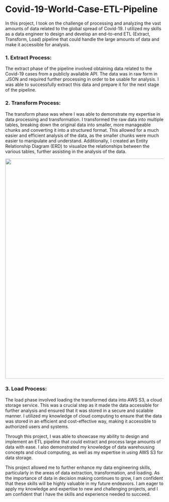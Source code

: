 # Covid-19-World-Case-ETL-Pipeline

In this project, I took on the challenge of processing and analyzing the vast amounts of data related to the global spread of Covid-19. I utilized my skills as a data engineer to design and develop an end-to-end ETL (Extract, Transform, Load) pipeline that could handle the large amounts of data and make it accessible for analysis.

### 1. Extract Process: 
The extract phase of the pipeline involved obtaining data related to the Covid-19 cases from a publicly available API. The data was in raw form in .JSON and required further processing in order to be usable for analysis. I was able to successfully extract this data and prepare it for the next stage of the pipeline.

### 2. Transform Process: 
The transform phase was where I was able to demonstrate my expertise in data processing and transformation. I transformed the raw data into multiple tables, breaking down the original data into smaller, more manageable chunks and converting it into a structured format. This allowed for a much easier and efficient analysis of the data, as the smaller chunks were much easier to manipulate and understand. Additionally, I created an Entity Relationship Diagram (ERD) to visualize the relationships between the various tables, further assisting in the analysis of the data.

<p align="center">
  <img src="https://user-images.githubusercontent.com/56055678/218764986-298dad86-398a-4dc9-bdda-a8958d2ee6d5.png" width="700">
</p>


### 3. Load Process: 
The load phase involved loading the transformed data into AWS S3, a cloud storage service. This was a crucial step as it made the data accessible for further analysis and ensured that it was stored in a secure and scalable manner. I utilized my knowledge of cloud computing to ensure that the data was stored in an efficient and cost-effective way, making it accessible to authorized users and systems.

Through this project, I was able to showcase my ability to design and implement an ETL pipeline that could extract and process large amounts of data with ease. I also demonstrated my knowledge of data warehousing concepts and cloud computing, as well as my expertise in using AWS S3 for data storage.

This project allowed me to further enhance my data engineering skills, particularly in the areas of data extraction, transformation, and loading. As the importance of data in decision making continues to grow, I am confident that these skills will be highly valuable in my future endeavors. I am eager to apply my knowledge and expertise to new and challenging projects, and I am confident that I have the skills and experience needed to succeed.
